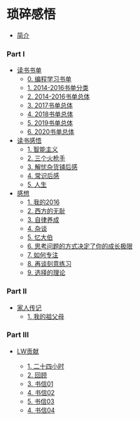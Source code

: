 # 琐碎感悟

* [简介](README.md)

### Part I

* [读书书单]()
  * [0. 编程学习书单](书单/编程学习书单.md)
  * [1. 2014-2016书单分类](书单/2014-2016书单分类.md)
  * [2. 2014-2016书单总体](书单/2014-2016书单总体.md)
  * [3. 2017书单总体](书单/2017书单.md)
  * [4. 2018书单总体](书单/2018书单.md)
  * [5. 2019书单总体](书单/2019书单.md)
  * [6. 2020书单总体](书单/2020书单.md)
* [读书感悟]()
  * [1. 智能主义](读书感悟/智能主义.md)
  * [2. 三个火枪手](读书感悟/三个火枪手.md)
  * [3. 解忧杂货铺后感](读书感悟/解忧杂货铺.md)
  * [4. 常识后感](读书感悟/常识.md)
  * [5. 人生](读书感悟/人生.md)
* [感想]()
  * [1. 我的2016](感想/我的2016.md)
  * [2. 西方的无耻](感想/西方的无耻.md)
  * [3. 自律养成](感想/自律养成.md) 
  * [4. 杂谈](感想/杂谈.md) 
  * [5. 忆大伯](感想/忆大伯.md)
  * [6. 思考问题的方式决定了你的成长极限](感想/思考问题的方式决定了你的成长极限.md)
  * [7. 如何专注](感想/如何专注.md)
  * [8. 再谈刻意练习](感想/再谈刻意练习.md)
  * [9. 选择的理论](感想/选择的理论.md)

### Part II
* [家人传记]()
  * [1. 我的祖父母](家人/我的祖父母.md)

### Part III

* [LW贡献]()

  * [1. 二十四小时](投稿/二十四小时.md)
  * [2. 回顾](投稿/回顾.md)
  * [3. 书信01](投稿/书信01.md)
  * [4. 书信02](投稿/书信02.md)
  * [5. 书信03](投稿/书信03.md)
  * [4. 书信04](投稿/书信04.md)
  
  

